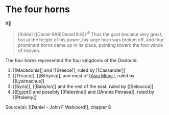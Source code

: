 # The four horns

#🥀

>[!bible] [[Daniel 8#8|Daniel 8:8]]
<sup><b>8</b></sup> Thus the goat became very great, but at the height of his power, his large horn was broken off, and four prominent horns came up in its place, pointing toward the four winds of heaven. 

The four horns represented the four kingdoms of the Diadochi:
1. [[Macedonia]] and [[Greece]], ruled by [[Cassander]]
2. [[Thrace]], [[Bithynia]], and most of [[Asia Minor]], ruled by [[Lysimachus]]
3. [[Syria]], [[Babylon]] and the rest of the east, ruled by [[Seleucus]]
4. [[Egypt]] and possibly [[Palestine]] and [[Arabia Petraea]], ruled by [[Ptolemy]]

Source(s): [[Daniel - John F Walvoord]], chapter 8




[//begin]: # "Autogenerated link references for markdown compatibility"
[Asia Minor]: <../09 Inbox/Asia Minor> "Asia Minor"
[//end]: # "Autogenerated link references"